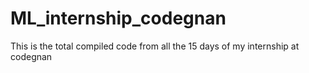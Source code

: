# ML_internship_codegnan
This is the total compiled code from all the 15 days of my internship at codegnan
